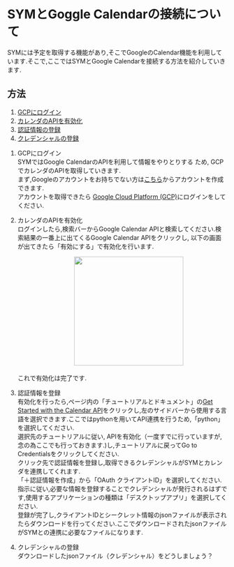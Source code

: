 # SYMとGoggle Calendarの接続について
SYMには予定を取得する機能があり,そこでGoogleのCalendar機能を利用しています.そこで,ここではSYMとGoogle Calendarを接続する方法を紹介していきます.
## 方法
1. [GCPにログイン](#anchor1)
1. [カレンダのAPIを有効化](#anchor2)
1. [認証情報の登録](#anchor3)
1. [クレデンシャルの登録](#anchor4)

<a id="anchor1"></a>

1. GCPにログイン  
  SYMではGoogle CalendarのAPIを利用して情報をやりとりする ため, GCPでカレンダのAPIを取得していきます.  
  まず,Googleのアカウントをお持ちでない方は[こちら]('https://accounts.google.com')からアカウントを作成できます.  
  アカウントを取得できたら [Google Cloud Platform (GCP)]('https://console.cloud.google.com')にログインをしてください.
<a id="anchor2"></a>

1. カレンダのAPIを有効化  
   ログインしたら,検索バーからGoogle Calendar APIと検索してください.検索結果の一番上に出てくるGoogle Calendar APIをクリックし, 以下の画面が出てきたら「有効にする」で有効化を行います.  
    <p align="center">
    　　<img width="250" src=Calendar_activate.png>
    </p>
    これで有効化は完了です.
<a id="anchor3"></a>

3. 認証情報を登録  
    有効化を行ったら,ページ内の「チュートリアルとドキュメント」の[Get Started with the Calendar API]("https://developers.google.com/calendar/api/guides/overview")をクリックし,左のサイドバーから使用する言語を選択できます.ここではpythonを用いてAPI連携を行うため,「python」を選択してください.  
    選択先のチュートリアルに従い, APIを有効化（一度すでに行っていますが,念の為ここでも行っておきます.)し,チュートリアルに戻ってGo to Credentialsをクリックしてください.  
    クリック先で認証情報を登録し,取得できるクレデンシャルがSYMとカレンダを連携してくれます.  
    「＋認証情報を作成」から「OAuth クライアントID」を選択してください.指示に従い,必要な情報を登録することでクレデンシャルが発行されるはずです,使用するアプリケーションの種類は「デスクトップアプリ」を選択してください.  
    登録が完了し,クライアントIDとシークレット情報のjsonファイルが表示されたらダウンロードを行ってください.ここでダウンロードされたjsonファイルがSYMとの連携に必要なファイルになります.
<a id="anchor4"></a>

1. クレデンシャルの登録  
   ダウンロードしたjsonファイル（クレデンシャル）をどうしましょう？

   

